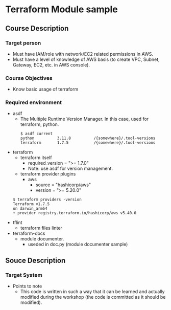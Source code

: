 # Terraform Module sample

## Course Description
### Target person
- Must have IAM/role with network/EC2 related permissions in AWS.
- Must have a level of knowledge of AWS basis (to create VPC, Subnet, Gateway, EC2, etc. in AWS console).

### Course Objectives
- Know basic usage of terraform

### Required environment
- asdf
    - The Multiple Runtime Version Manager. In this case, used for terraform, python.
        ```shell
        $ asdf current
        python          3.11.8          /{somewhere}/.tool-versions
        terraform       1.7.5           /{somewhere}/.tool-versions

        ````
- terraform
    - terraform itself
        - required_version = ">= 1.7.0"
        - Note: use asdf for version management.
    - terraform provider plugins
        - aws
            - source  = "hashicorp/aws"
            - version = ">= 5.20.0"
    ```shell
    $ terraform providers -version
    Terraform v1.7.5
    on darwin_arm64
    + provider registry.terraform.io/hashicorp/aws v5.40.0
    ```
- tflint
    - terraform files linter
- terraform-docs
    - module documenter.
        - useded in doc.py (module documenter sample)

## Souce Description

### Target System
- Points to note
    - This code is written in such a way that it can be learned and actually modified during the workshop (the code is committed as it should be modified).